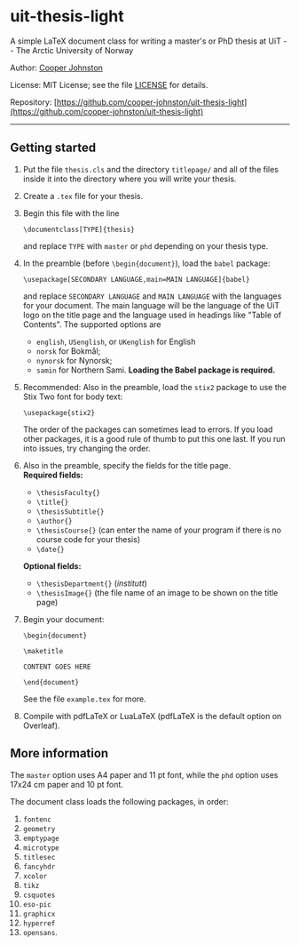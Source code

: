 # uit-thesis-light

A simple LaTeX document class for writing a master's or PhD thesis at UiT -- The Arctic University of Norway

Author: [Cooper Johnston](https://cooper-johnston.github.io)

License: MIT License; see the file [LICENSE](https://raw.githubusercontent.com/cooper-johnston/uit-thesis-light/refs/heads/main/LICENSE) for details.

Repository: [https://github.com/cooper-johnston/uit-thesis-light](https://github.com/cooper-johnston/uit-thesis-light)

---

## Getting started

1. Put the file ``thesis.cls`` and the directory ``titlepage/`` and all of the files inside it into the directory where you will write your thesis.
2. Create a ``.tex`` file for your thesis.
3. Begin this file with the line
    ```
    \documentclass[TYPE]{thesis}
    ```

    and replace ``TYPE`` with ``master`` or ``phd`` depending on your thesis type.
4. In the preamble (before ``\begin{document}``), load the ``babel`` package:
    ```
    \usepackage[SECONDARY LANGUAGE,main=MAIN LANGUAGE]{babel}
    ```

    and replace ``SECONDARY LANGUAGE`` and ``MAIN LANGUAGE`` with the languages for your document. The main language will be the language of the UiT logo on the title page and the language used in headings like "Table of Contents". The supported options are
    * ``english``, ``USenglish``, or ``UKenglish`` for English
    * ``norsk`` for Bokmål;
    * ``nynorsk`` for Nynorsk;
    * ``samin`` for Northern Sami.
    **Loading the Babel package is required.**
5. Recommended: Also in the preamble, load the ``stix2`` package to use the Stix Two font for body text:
    ```
    \usepackage{stix2}
    ```

    The order of the packages can sometimes lead to errors. If you load other packages, it is a good rule of thumb to put this one last. If you run into issues, try changing the order.
6. Also in the preamble, specify the fields for the title page.  
    **Required fields:**
    * ``\thesisFaculty{}``
    * ``\title{}``
    * ``\thesisSubtitle{}``
    * ``\author{}``
    * ``\thesisCourse{}`` (can enter the name of your program if there is no course code for your thesis)
    * ``\date{}``
    
    **Optional fields:**
    * ``\thesisDepartment{}`` (*institutt*)
    * ``\thesisImage{}`` (the file name of an image to be shown on the title page)
7. Begin your document:
    ```
    \begin{document}

    \maketitle

    CONTENT GOES HERE

    \end{document}
    ```

    See the file ``example.tex`` for more.
8. Compile with pdfLaTeX or LuaLaTeX (pdfLaTeX is the default option on Overleaf).

## More information

The ``master`` option uses A4 paper and 11 pt font, while the ``phd`` option uses 17x24 cm paper and 10 pt font.

The document class loads the following packages, in order:
1. ``fontenc``
2. ``geometry``
3. ``emptypage``
4. ``microtype``
5. ``titlesec``
6. ``fancyhdr``
7. ``xcolor``
8. ``tikz``
9. ``csquotes``
10. ``eso-pic``
11. ``graphicx``
12. ``hyperref``
13. ``opensans``.